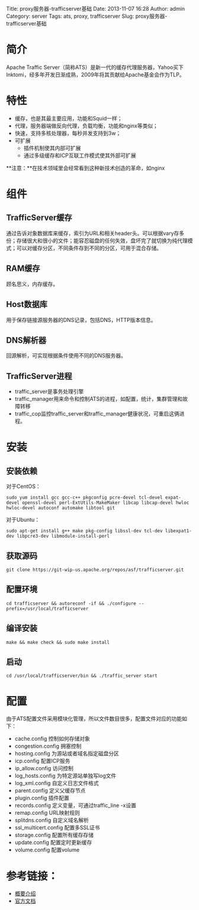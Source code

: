 Title: proxy服务器-trafficserver基础
Date: 2013-11-07 16:28
Author: admin
Category: server
Tags: ats, proxy, trafficserver
Slug: proxy服务器-trafficserver基础

简介
====

Apache Traffic
Server（简称ATS）是新一代的缓存代理服务器，Yahoo买下Inktomi，经多年开发日渐成熟，2009年将其贡献给Apache基金会作为TLP。

特性
====

-   缓存，也是其最主要应用，功能和Squid一样；
-   代理，服务器端做反向代理，负载均衡，功能和nginx等类似；
-   快速，支持多核处理器，每秒并发支持到3w；
-   可扩展
    -   插件机制使其内部可扩展
    -   通过多级缓存和ICP互联工作模式使其外部可扩展

**注意：**在技术领域里会经常看到这种新技术创造的革命，如nginx

组件
====

TrafficServer缓存
-----------------

通过告诉对象数据库来缓存，索引为URL和相关header头。可以根据vary存多份；存储很大和很小的文件；能容忍磁盘的任何失效，盘坏完了就切换为纯代理模式；可以对缓存分区，不同条件存到不同的分区，可用于混合存储。

RAM缓存
-------

顾名思义，内存缓存。

Host数据库
----------

用于保存链接源服务器的DNS记录，包括DNS，HTTP版本信息。

DNS解析器
---------

回源解析，可实现根据条件使用不同的DNS服务器。

TrafficServer进程
-----------------

-   traffic\_server是事务处理引擎
-   traffic\_manager用来命令和控制ATS的进程，如配置，统计，集群管理和故障转移
-   traffic\_cop监控traffic\_server和traffic\_manager健康状况，可重启这俩进程。

安装
====

安装依赖
--------

对于CentOS：

    sudo yum install gcc gcc-c++ pkgconfig pcre-devel tcl-devel expat-devel openssl-devel perl-ExtUtils-MakeMaker libcap libcap-devel hwloc hwloc-devel autoconf automake libtool git

对于Ubuntu：

    sudo apt-get install g++ make pkg-config libssl-dev tcl-dev libexpat1-dev libpcre3-dev libmodule-install-perl

获取源码
--------

    git clone https://git-wip-us.apache.org/repos/asf/trafficserver.git

配置环境
--------

    cd trafficserver && autoreconf -if && ./configure --prefix=/usr/local/trafficserver

编译安装
--------

    make && make check && sudo make install

启动
----

    cd /usr/local/trafficserver/bin && ./traffic_server start

配置
====

由于ATS配置文件采用模块化管理，所以文件数目很多，配置文件对应的功能如下：

-   cache.config 控制如何存储对象
-   congestion.config 拥塞控制
-   hosting.config 为源站或者域名指定磁盘分区
-   icp.config 配置ICP服务
-   ip\_allow.config 访问控制
-   log\_hosts.config 为特定源站单独写log文件
-   log\_xml.config 自定义日志文件格式
-   parent.config 定义父缓存节点
-   plugin.config 插件配置
-   records.config 定义变量，可通过traffic\_line -x设置
-   remap.config URL映射规则
-   splitdns.config 自定义域名解析
-   ssl\_multicert.config 配置多SSL证书
-   storage.config 配置所有缓存存储
-   update.config 配置定时更新缓存
-   volume.config 配置volume

参考链接：
==========

-   [概要介绍](http://ostatic.com/blog/guest-post-yahoos-cloud-team-open-sources-traffic-server)
-   [官方文档](https://trafficserver.readthedocs.org/en/latest/reference/configuration/index.en.html)

